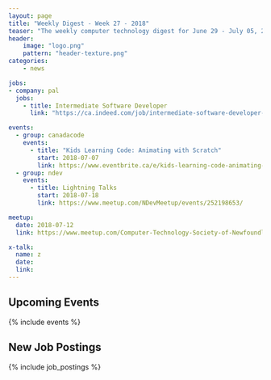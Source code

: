 ```yaml
---
layout: page
title: "Weekly Digest - Week 27 - 2018"
teaser: "The weekly computer technology digest for June 29 - July 05, 2018"
header:
    image: "logo.png"
    pattern: "header-texture.png"
categories:
    - news

jobs:
- company: pal
  jobs:
    - title: Intermediate Software Developer
      link: "https://ca.indeed.com/job/intermediate-software-developer-cc87dc54bc30d629"

events:
  - group: canadacode
    events:
      - title: "Kids Learning Code: Animating with Scratch"
        start: 2018-07-07
        link: https://www.eventbrite.ca/e/kids-learning-code-animating-with-scratch-for-ages-9-12-parentguardian-st-johns-registration-46887143709
  - group: ndev
    events:
      - title: Lightning Talks
        start: 2018-07-18
        link: https://www.meetup.com/NDevMeetup/events/252198653/

meetup:
  date: 2018-07-12
  link: https://www.meetup.com/Computer-Technology-Society-of-Newfoundland-and-Labrador/events/rpdzmpyxkbqb/

x-talk:
  name: z
  date: 
  link: 
---
```


## Upcoming Events
{% include events %}

## New Job Postings
{% include job_postings %}
